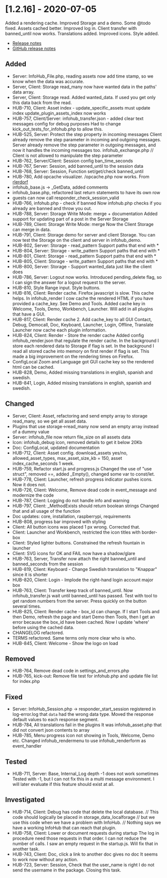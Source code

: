 # [1.2.16] - 2020-07-05
Added a rendering cache. Improved Storage and a demo. Some @todo fixed. Assets cached better. Improved log in.  Client transfer with banned_until now works. Translations added. Improved icons. Style added.  

* [Release notes](main,release_v1_v1v2_v1v2v16)
* [GitHub release notes](https://github.com/peterlembke/infohub/releases/tag/v1.2.16)

## Added
* Server: InfoHub_File.php, reading assets now add time stamp, so we know when the data was accurate.
* Server, Client: Storage read_many now have wanted data in the paths' data array.
* Server, Client: Storage read. Added wanted_data. If used you get only this data back from the read. 
* HUB-710, Client: Asset index - update_specific_assets must update index
    update_plugin_assets_index now works
* HUB-757, Client/Server: infohub_transfer.json - added clear text messages config for debug purposes
    Had to change kick_out_tests_for_infohub.php to allow this.
* HUB-525, Server: Protect the step property in incoming messages
    Client already remove the step parameter in incoming and outgoing messages.
    Server already remove the step parameter in outgoing messages, and now it handles the incoming messages too.
    infohub_exchange.php // Client is not allowed to manipulate the step parameter 
* HUB-762, Server/Client: Session config ban_time_seconds
* HUB-767, Server: Session, add banned_until to the session data
* HUB-768, Server: Session, Function set/get/check banned_until
* HUB-780, Add opcache visualizer. /opcache.php now works.
    From [rlerdorf](https://github.com/rlerdorf/opcache-status)
* infohub_base.js -> _GetData, added comments
* infohub_base.php, refactored last return statements to have its own row
* guests can now call responder_check_session_valid
* HUB-766, infohub.php - check if banned
    Now infohub.php checks if you already are banned and throw you out.
* HUB-788, Server: Storage Write Mode: merge + documentation
    Added support for updating part of a post in the Server Storage
* HUB-789, Client: Storage Write Mode: merge
    Now the Client Storage can merge in data.
* HUB-791, Client: Storage demo for server and client Storage.
    You can now test the Storage on the client and server in infohub_demo.
* HUB-802, Server: Storage - read_pattern
    Support paths that end with *
* HUB-804, Server: Storage - write_pattern
    Support paths that end with *
* HUB-801, Client: Storage - read_pattern
    Support paths that end with *
* HUB-805, Client: Storage - write_pattern
    Support paths that end with *   
* HUB-800, Server: Storage - Support wanted_data just like the client does 
* HUB-786, Server: Logout now works. Introduced pending_delete flag, so I can sign the answer for a logout request to the server.
* HUB-810, Style Range input. Style buttons.
* HUB-816, Client: Render cache. Firefox javascript is slow. This cache helps.
    In infohub_render I cow cache the rendered HTML if you have provided a cache_key. See Demo and Tools.
    Added cache key in Welcome, Tools, Demo, Workbench, Launcher. Will add in all plugins that have a GUI.
* HUB-817, Client: Render cache 2. Add cache_key to all GUI
    Contact, Debug, Democall, Doc, Keyboard, Launcher, Login, Offline, Translate
    Launcher now cache each plugin information.
* HUB-824, Client: Render - Store the render cache
    Added config infohub_render.json that regulate the render cache.
    In the background I store each rendered data to Storage if flag is set.
    In the background I read all stored cache into memory on first render if flag is set.
    This made a big improvement on the rendering times on Firefox.
* ConfigLocal Zoom and Language got GUI cache key so the rendered html can be cached.
* HUB-828, Demo, Added missing translations in english, spanish and swedish.
* HUB-841, Login, Added missing translations in english, spanish and swedish.
    
## Changed
* Server, Client: Asset, refactoring and send empty array to storage read_many, so we get all asset data.
* Plugins that use storage->read_many now send an empty array instead of a dummy value
* Server: infohub_file now return file_size on all assets data
* Icon: infohub_debug icon, removed details to get it below 20Kb
* Doc: ConfigLocal, updated documentation
* HUB-712, Client: Asset config. download_assets yes/no, allowed_asset_types, max_asset_size_kb = 150, asset index_cache_seconds 1 week. 
* HUB-759, Refactor start.js and progress.js
    Changed the use of "use struct", removed ==, added _Empty(), changed some var to const/let.
* HUB-778, Client: Launcher, refresh progress indicator pushes icons. Now it does not.
* HUB-726, Client: Welcome, Remove dead code in event_message and modernize the code
* HUB-787, Client: Logging do not handle info and warning
* HUB-797, Client: _MethodExists should return boolean strings
    Changed that and all usage of the function
* Doc updates: core, installation, raspberrypi, requirements
* HUB-808, progress bar improved with styling
* Client: All button icons was placed 1 px wrong. Corrected that.
* Client: Launcher and Workbench, restricted the icon titles with border-box
* Client: Styled lighter buttons. Constrained the refresh fountain in launcher
* Client: SVG icons for OK and FAIL now have a shadow/glare
* HUB-763, Server, Transfer now attach the right banned_until and banned_seconds from the session
* HUB-819, Client: Keyboard - Change Swedish translation to "Knappar" since it is shorter
* HUB-820, Client: Login - Implode the right-hand login account major box
* HUB-763, Client: Transfer keep track of banned_until.
    Now infohub_transfer.js wait until banned_until has passed. 
    Test with tool to get random numbers from the server. Press quickly on the button several times.
* HUB-825, Client: Render cache - box_id can change.
    If I start Tools and then Demo, refresh the page and start Demo then Tools, then I get an error because the 
    box_id have been cached. Now I update 'where' before using the cached data.
* CHANGELOG refactored.
* TERMS refactored. Same terms only more clear who is who.
* HUB-845, Client: Welcome - Show the logo on load

## Removed
* HUB-764, Remove dead code in settings_and_errors.php
* HUB-765, kick-out: Remove file test for infohub.php and update file list for index.php

## Fixed
* Server: InfoHub_Session.php -> responder_start_session registered in log-error.log that `data` had the wrong data type. Moved the response default values to each response segment. 
* HUB-784, All translations fail in the plugins
    It was infohub_asset.php that did not convert json contents to array
* HUB-785, Menu progress icon not showing in Tools, Welcome, Demo etc.
    Changed infohub_rendermenu to use infohub_renderform as event_handler

## Tested
* HUB-711, Server: Base, Internal_Log depth -1 does not work sometimes
    Tested with -1, but I can not fix this in a multi message environment.
    I will later evaluate if this feature should exist at all.

## Investigated
* HUB-714, Client: Debug has code that delete the local database.
    // This code should logically be placed in storage_data_localforage
    // but we use this code when we have a problem with InfoHub.
    // Nothing says we have a working InfoHub that can reach that plugin.
* HUB-758, Client: Lower or document requests during startup
    The log in procedure need those requests in that order. I can not reduce the number of calls. 
    I saw an empty request in the startup.js. Will fix that in another task.
* HUB-743, Client: Doc, click a link to another doc gives no doc
    It seems to work now without any action.
* HUB-723, Server: Session, Check that the user_name is right
    I do not send the username in the package. Closing this task.
